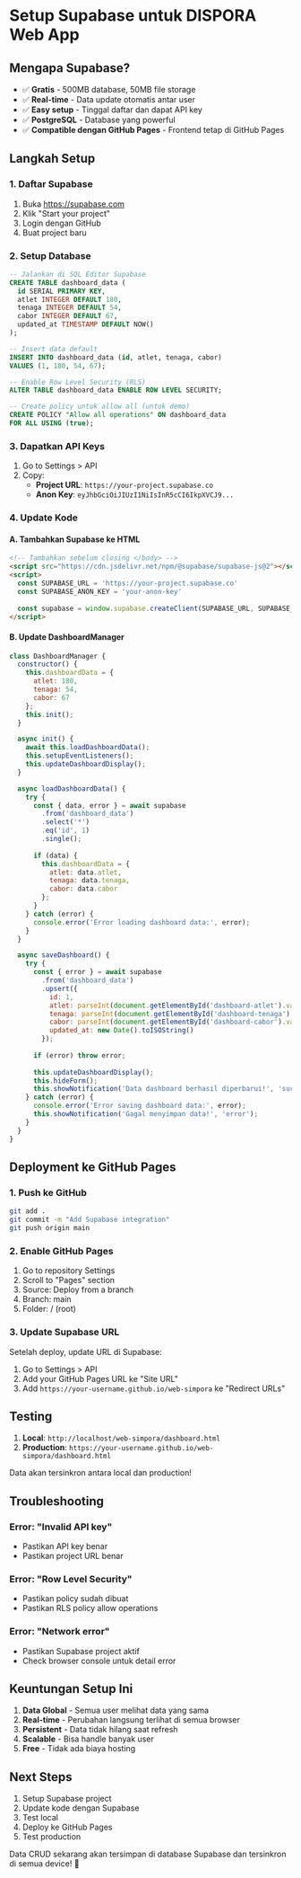 # Setup Supabase untuk DISPORA Web App

## Mengapa Supabase?

- ✅ **Gratis** - 500MB database, 50MB file storage
- ✅ **Real-time** - Data update otomatis antar user
- ✅ **Easy setup** - Tinggal daftar dan dapat API key
- ✅ **PostgreSQL** - Database yang powerful
- ✅ **Compatible dengan GitHub Pages** - Frontend tetap di GitHub Pages

## Langkah Setup

### 1. Daftar Supabase
1. Buka https://supabase.com
2. Klik "Start your project"
3. Login dengan GitHub
4. Buat project baru

### 2. Setup Database
```sql
-- Jalankan di SQL Editor Supabase
CREATE TABLE dashboard_data (
  id SERIAL PRIMARY KEY,
  atlet INTEGER DEFAULT 180,
  tenaga INTEGER DEFAULT 54,
  cabor INTEGER DEFAULT 67,
  updated_at TIMESTAMP DEFAULT NOW()
);

-- Insert data default
INSERT INTO dashboard_data (id, atlet, tenaga, cabor) 
VALUES (1, 180, 54, 67);

-- Enable Row Level Security (RLS)
ALTER TABLE dashboard_data ENABLE ROW LEVEL SECURITY;

-- Create policy untuk allow all (untuk demo)
CREATE POLICY "Allow all operations" ON dashboard_data
FOR ALL USING (true);
```

### 3. Dapatkan API Keys
1. Go to Settings > API
2. Copy:
   - **Project URL**: `https://your-project.supabase.co`
   - **Anon Key**: `eyJhbGciOiJIUzI1NiIsInR5cCI6IkpXVCJ9...`

### 4. Update Kode

#### A. Tambahkan Supabase ke HTML
```html
<!-- Tambahkan sebelum closing </body> -->
<script src="https://cdn.jsdelivr.net/npm/@supabase/supabase-js@2"></script>
<script>
  const SUPABASE_URL = 'https://your-project.supabase.co'
  const SUPABASE_ANON_KEY = 'your-anon-key'
  
  const supabase = window.supabase.createClient(SUPABASE_URL, SUPABASE_ANON_KEY)
</script>
```

#### B. Update DashboardManager
```javascript
class DashboardManager {
  constructor() {
    this.dashboardData = {
      atlet: 180,
      tenaga: 54,
      cabor: 67
    };
    this.init();
  }

  async init() {
    await this.loadDashboardData();
    this.setupEventListeners();
    this.updateDashboardDisplay();
  }

  async loadDashboardData() {
    try {
      const { data, error } = await supabase
        .from('dashboard_data')
        .select('*')
        .eq('id', 1)
        .single();
      
      if (data) {
        this.dashboardData = {
          atlet: data.atlet,
          tenaga: data.tenaga,
          cabor: data.cabor
        };
      }
    } catch (error) {
      console.error('Error loading dashboard data:', error);
    }
  }

  async saveDashboard() {
    try {
      const { error } = await supabase
        .from('dashboard_data')
        .upsert({
          id: 1,
          atlet: parseInt(document.getElementById('dashboard-atlet').value),
          tenaga: parseInt(document.getElementById('dashboard-tenaga').value),
          cabor: parseInt(document.getElementById('dashboard-cabor').value),
          updated_at: new Date().toISOString()
        });
      
      if (error) throw error;
      
      this.updateDashboardDisplay();
      this.hideForm();
      this.showNotification('Data dashboard berhasil diperbarui!', 'success');
    } catch (error) {
      console.error('Error saving dashboard data:', error);
      this.showNotification('Gagal menyimpan data!', 'error');
    }
  }
}
```

## Deployment ke GitHub Pages

### 1. Push ke GitHub
```bash
git add .
git commit -m "Add Supabase integration"
git push origin main
```

### 2. Enable GitHub Pages
1. Go to repository Settings
2. Scroll to "Pages" section
3. Source: Deploy from a branch
4. Branch: main
5. Folder: / (root)

### 3. Update Supabase URL
Setelah deploy, update URL di Supabase:
1. Go to Settings > API
2. Add your GitHub Pages URL ke "Site URL"
3. Add `https://your-username.github.io/web-simpora` ke "Redirect URLs"

## Testing

1. **Local**: `http://localhost/web-simpora/dashboard.html`
2. **Production**: `https://your-username.github.io/web-simpora/dashboard.html`

Data akan tersinkron antara local dan production!

## Troubleshooting

### Error: "Invalid API key"
- Pastikan API key benar
- Pastikan project URL benar

### Error: "Row Level Security"
- Pastikan policy sudah dibuat
- Pastikan RLS policy allow operations

### Error: "Network error"
- Pastikan Supabase project aktif
- Check browser console untuk detail error

## Keuntungan Setup Ini

1. **Data Global** - Semua user melihat data yang sama
2. **Real-time** - Perubahan langsung terlihat di semua browser
3. **Persistent** - Data tidak hilang saat refresh
4. **Scalable** - Bisa handle banyak user
5. **Free** - Tidak ada biaya hosting

## Next Steps

1. Setup Supabase project
2. Update kode dengan Supabase
3. Test local
4. Deploy ke GitHub Pages
5. Test production

Data CRUD sekarang akan tersimpan di database Supabase dan tersinkron di semua device! 🚀
